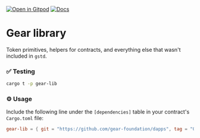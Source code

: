 [![Open in Gitpod](https://img.shields.io/badge/Open_in-Gitpod-white?logo=gitpod)](https://gitpod.io/#FOLDER=gear-lib/https://github.com/gear-foundation/dapps)
[![Docs](https://img.shields.io/github/actions/workflow/status/gear-foundation/dapps/contracts-build.yml?logo=rust&label=docs)](https://dapps.gear.rs/gear_lib)

# Gear library

Token primitives, helpers for contracts, and everything else that wasn't included in `gstd`.

### ✅ Testing
```sh
cargo t -p gear-lib
```

### ⚙️ Usage

Include the following line under the `[dependencies]` table in your contract's `Cargo.toml` file:
```toml
gear-lib = { git = "https://github.com/gear-foundation/dapps", tag = "0.3.2" }
```
